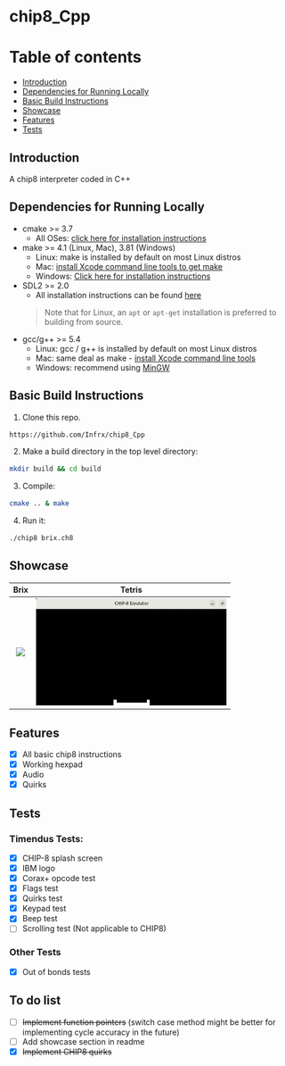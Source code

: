 # chip8_Cpp
# Table of contents

  * [Introduction](#introduction)
  * [Dependencies for Running Locally](#dependencies-for-running-locally)
  * [Basic Build Instructions](#basic-build-instructions)
  * [Showcase](#showcase)
  * [Features](#features)
  * [Tests](#tests)

## Introduction

A chip8 interpreter coded in C++

## Dependencies for Running Locally
* cmake >= 3.7
  * All OSes: [click here for installation instructions](https://cmake.org/install/)
* make >= 4.1 (Linux, Mac), 3.81 (Windows)
  * Linux: make is installed by default on most Linux distros
  * Mac: [install Xcode command line tools to get make](https://developer.apple.com/xcode/features/)
  * Windows: [Click here for installation instructions](http://gnuwin32.sourceforge.net/packages/make.htm)
* SDL2 >= 2.0
  * All installation instructions can be found [here](https://wiki.libsdl.org/Installation)
  >Note that for Linux, an `apt` or `apt-get` installation is preferred to building from source. 
* gcc/g++ >= 5.4
  * Linux: gcc / g++ is installed by default on most Linux distros
  * Mac: same deal as make - [install Xcode command line tools](https://developer.apple.com/xcode/features/)
  * Windows: recommend using [MinGW](http://www.mingw.org/)

## Basic Build Instructions

1. Clone this repo.
```bash
https://github.com/Infrx/chip8_Cpp
```
2. Make a build directory in the top level directory:
```bash
mkdir build && cd build
```
3. Compile:
```bash
cmake .. & make
```
4. Run it:
```bash
./chip8 brix.ch8
```
## Showcase

Brix          |   Tetris 
:-------------------------:|:-------------------------:
<img src="brix.gif"/>  |  <img src="tetris.gif"/>

## Features

 - [X] All basic chip8 instructions 
 - [X] Working hexpad 
 - [X] Audio
 - [X] Quirks
       
## Tests
### Timendus Tests:

- [X] CHIP-8 splash screen
- [X] IBM logo
- [X] Corax+ opcode test
- [X] Flags test
- [X] Quirks test
- [X] Keypad test
- [X] Beep test
- [ ] Scrolling test (Not applicable to CHIP8)

### Other Tests

- [X] Out of bonds tests

## To do list
* [ ] ~~Implement function pointers~~ (switch case method might be better for implementing cycle accuracy in the future)
* [ ] Add showcase section in readme
* [X] ~~Implement CHIP8 quirks~~
